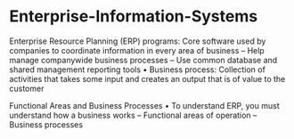 # Enterprise-Information-Systems

Enterprise Resource Planning (ERP) programs:
Core software used by companies to coordinate
information in every area of business
– Help manage companywide business processes
– Use common database and shared management
reporting tools
• Business process: Collection of activities that
takes some input and creates an output that is of
value to the customer

Functional Areas and Business
Processes
• To understand ERP, you must understand how a
business works
– Functional areas of operation
– Business processes

